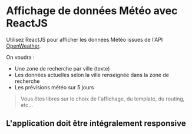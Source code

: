 # Affichage de données Météo avec ReactJS

Utilisez ReactJS pour afficher les données Météo issues de l'API [OpenWeather](https://openweathermap.org/).

On voudra :

- Une zone de recherche par ville (texte)
- Les données actuelles selon la ville renseignée dans la zone de recherche
- Les prévisions météo sur 5 jours

>Vous êtes libres sur le choix de l'affichage, du template, du routing, etc...

## L'application doit être intégralement responsive
